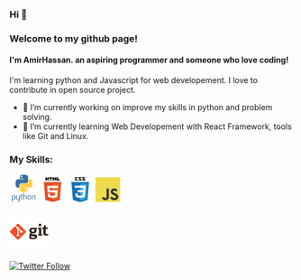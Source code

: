 ### Hi 👋
### Welcome to my github page!

<h4>I'm AmirHassan. an aspiring programmer and someone who love coding!</h4>

I'm learning python and Javascript for web developement.
I love to contribute in open source project.


- 🔭 I’m currently working on improve my skills in python and problem solving.
- 🌱 I’m currently learning Web Developement with React Framework, tools like Git and Linux.


### My Skills:
<img src="https://github.com/devicons/devicon/blob/master/icons/python/python-original-wordmark.svg" alt="Python logo" width=50 height=50/> <img src="https://github.com/devicons/devicon/blob/master/icons/html5/html5-original-wordmark.svg" alt="HTML logo" width=45
height=45/> <img src="https://github.com/devicons/devicon/blob/master/icons/css3/css3-original-wordmark.svg" alt="CSS logo" width=45 height=45/>
<img src="https://github.com/devicons/devicon/blob/master/icons/javascript/javascript-original.svg" alt="JavaScript logo" width=45 height=45 />
<p><img src="https://github.com/devicons/devicon/blob/master/icons/git/git-original-wordmark.svg" alt="Git logo" width=70 height=70/></p>

[![Twitter Follow](https://img.shields.io/twitter/follow/Amirhassan5303?label=Follow%20AmirHassan&style=social)](https://twitter.com/Amirhassan5303)
